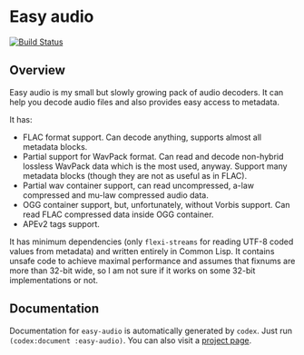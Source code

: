 Easy audio
==========
[![Build Status](https://api.cirrus-ci.com/github/shamazmazum/easy-audio.svg)](https://cirrus-ci.com/github/shamazmazum/easy-audio)

Overview
-------
Easy audio is my small but slowly growing pack of audio decoders. It can
help you decode audio files and also provides easy access to metadata.

It has:
 * FLAC format support. Can decode anything, supports almost all metadata
   blocks.
 * Partial support for WavPack format. Can read and decode non-hybrid
   lossless WavPack data which is the most used, anyway. Support many
   metadata blocks (though they are not as useful as in FLAC).
 * Partial wav container support, can read uncompressed, a-law compressed
   and mu-law compressed audio data.
 * OGG container support, but, unfortunately, without Vorbis support.
   Can read FLAC compressed data inside OGG container.
 * APEv2 tags support.

It has minimum dependencies (only `flexi-streams` for reading UTF-8 coded
values from metadata) and written entirely in Common Lisp. It contains
unsafe code to achieve maximal performance and assumes that fixnums are
more than 32-bit wide, so I am not sure if it works on some 32-bit
implementations or not.

Documentation
------------
Documentation for `easy-audio` is automatically generated by `codex`. Just
run `(codex:document :easy-audio)`. You can also visit a
[project page](http://shamazmazum.github.io/easy-audio/).
